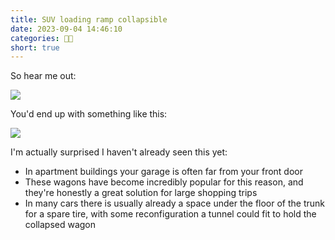 ```yaml
---
title: SUV loading ramp collapsible
date: 2023-09-04 14:46:10
categories: 👨‍🎨
short: true
---
```


So hear me out:

![](mathDiagram.png)

You'd end up with something like this:

![](combinedImage.png)

I'm actually surprised I haven't already seen this yet:

- In apartment buildings your garage is often far from your front door
- These wagons have become incredibly popular for this reason, and they're honestly a great solution for large shopping trips
- In many cars there is usually already a space under the floor of the trunk for a spare tire, with some reconfiguration a tunnel could fit to hold the collapsed wagon
